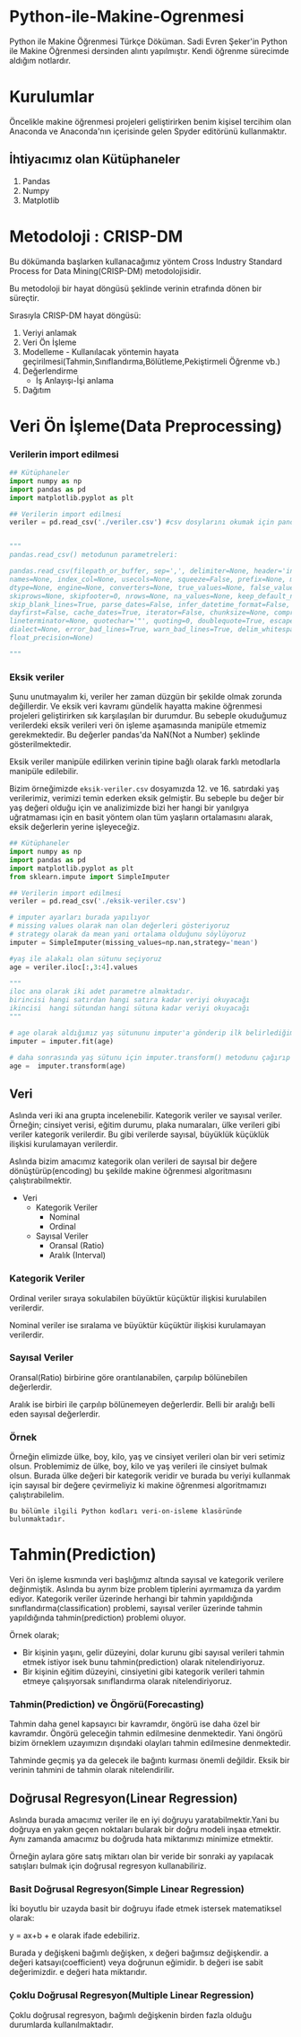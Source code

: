 # Python-ile-Makine-Ogrenmesi
Python ile Makine Öğrenmesi Türkçe Döküman. Sadi Evren Şeker'in Python ile Makine Öğrenmesi dersinden alıntı yapılmıştır. Kendi öğrenme sürecimde aldığım notlardır.

# Kurulumlar

Öncelikle makine öğrenmesi projeleri geliştirirken benim kişisel tercihim olan Anaconda ve Anaconda'nın içerisinde gelen Spyder editörünü kullanmaktır.

## İhtiyacımız olan Kütüphaneler

1. Pandas
2. Numpy
3. Matplotlib


# Metodoloji : CRISP-DM

Bu dökümanda başlarken kullanacağımız yöntem Cross Industry Standard Process for Data Mining(CRISP-DM) metodolojisidir. 

Bu metodoloji bir hayat döngüsü şeklinde verinin etrafında dönen bir süreçtir.

Sırasıyla CRISP-DM hayat döngüsü:
1. Veriyi anlamak
2. Veri Ön İşleme
3. Modelleme - Kullanılacak yöntemin hayata geçirilmesi(Tahmin,Sınıflandırma,Bölütleme,Pekiştirmeli Öğrenme vb.)
4. Değerlendirme
    - İş Anlayışı-İşi anlama
5. Dağıtım

# Veri Ön İşleme(Data Preprocessing)

### Verilerin import edilmesi

```python
## Kütüphaneler
import numpy as np
import pandas as pd
import matplotlib.pyplot as plt

## Verilerin import edilmesi
veriler = pd.read_csv('./veriler.csv') #csv dosylarını okumak için pandas'ın read_csv metodunu çağırıyoruz.


"""
pandas.read_csv() metodunun parametreleri: 

pandas.read_csv(filepath_or_buffer, sep=',', delimiter=None, header='infer', 
names=None, index_col=None, usecols=None, squeeze=False, prefix=None, mangle_dupe_cols=True, 
dtype=None, engine=None, converters=None, true_values=None, false_values=None, skipinitialspace=False, 
skiprows=None, skipfooter=0, nrows=None, na_values=None, keep_default_na=True, na_filter=True, verbose=False, 
skip_blank_lines=True, parse_dates=False, infer_datetime_format=False, keep_date_col=False, date_parser=None, 
dayfirst=False, cache_dates=True, iterator=False, chunksize=None, compression='infer', thousands=None, decimal='.', 
lineterminator=None, quotechar='"', quoting=0, doublequote=True, escapechar=None, comment=None, encoding=None,
dialect=None, error_bad_lines=True, warn_bad_lines=True, delim_whitespace=False, low_memory=True, memory_map=False, 
float_precision=None)

"""

```
### Eksik veriler

Şunu unutmayalım ki, veriler her zaman düzgün bir şekilde olmak zorunda değillerdir. Ve eksik veri kavramı gündelik hayatta makine öğrenmesi projeleri geliştirirken sık karşılaşılan bir durumdur. Bu sebeple okuduğumuz verilerdeki eksik verileri veri ön işleme aşamasında manipüle etmemiz gerekmektedir. Bu değerler pandas'da NaN(Not a Number) şeklinde gösterilmektedir. 

Eksik veriler manipüle edilirken verinin tipine bağlı olarak farklı metodlarla manipüle edilebilir.

Bizim örneğimizde `eksik-veriler.csv` dosyamızda 12. ve 16. satırdaki yaş verilerimiz, verimizi temin ederken eksik gelmiştir. Bu sebeple bu değer bir yaş değeri olduğu için ve analizimizde bizi her hangi bir yanılgıya  uğratmaması için en basit yöntem olan tüm yaşların ortalamasını alarak, eksik değerlerin yerine işleyeceğiz.

```python
## Kütüphaneler
import numpy as np
import pandas as pd
import matplotlib.pyplot as plt
from sklearn.impute import SimpleImputer

## Verilerin import edilmesi
veriler = pd.read_csv('./eksik-veriler.csv') 

# imputer ayarları burada yapılıyor
# missing values olarak nan olan değerleri gösteriyoruz
# strategy olarak da mean yani ortalama olduğunu söylüyoruz
imputer = SimpleImputer(missing_values=np.nan,strategy='mean')

#yaş ile alakalı olan sütunu seçiyoruz
age = veriler.iloc[:,3:4].values 

"""
iloc ana olarak iki adet parametre almaktadır. 
birincisi hangi satırdan hangi satıra kadar veriyi okuyacağı
ikincisi  hangi sütundan hangi sütuna kadar veriyi okuyacağı
"""

# age olarak aldığımız yaş sütununu imputer'a gönderip ilk belirlediğimiz stratejiye göre öğrenme işlemini gerçekleştiriyoruz.
imputer = imputer.fit(age)

# daha sonrasında yaş sütunu için imputer.transform() metodunu çağırıp değerlerini değiştiriyoruz..
age =  imputer.transform(age)
```

## Veri 


Aslında veri iki ana grupta incelenebilir. Kategorik veriler ve sayısal veriler. Örneğin; cinsiyet verisi, eğitim durumu, plaka numaraları, ülke verileri gibi veriler kategorik verilerdir. Bu gibi verilerde sayısal, büyüklük küçüklük ilişkisi kurulamayan verilerdir. 


Aslında bizim amacımız kategorik olan verileri de sayısal bir değere dönüştürüp(encoding) bu şekilde makine öğrenmesi algoritmasını çalıştırabilmektir.


- Veri
    - Kategorik Veriler
        - Nominal
        - Ordinal
    - Sayısal Veriler
        - Oransal (Ratio)
        - Aralık (Interval)

### Kategorik Veriler 

Ordinal veriler sıraya sokulabilen büyüktür küçüktür ilişkisi kurulabilen verilerdir. 

Nominal veriler ise sıralama ve büyüktür küçüktür ilişkisi kurulamayan verilerdir.

### Sayısal Veriler

Oransal(Ratio) birbirine göre orantılanabilen, çarpılıp bölünebilen değerlerdir.

Aralık ise birbiri ile çarpılıp bölünemeyen değerlerdir. Belli bir aralığı belli eden sayısal değerlerdir.

### Örnek

Örneğin elimizde ülke, boy, kilo, yaş ve cinsiyet verileri olan bir veri setimiz olsun. Problemimiz de ülke, boy, kilo ve yaş verileri ile cinsiyet bulmak olsun. Burada ülke değeri bir kategorik veridir ve burada bu veriyi kullanmak için sayısal bir değere çevirmeliyiz ki makine öğrenmesi algoritmamızı çalıştırabilelim.

```
Bu bölümle ilgili Python kodları veri-on-isleme klasöründe bulunmaktadır.
```

# Tahmin(Prediction)

Veri ön işleme kısmında veri başlığımız altında sayısal ve kategorik verilere değinmiştik. Aslında bu ayrım bize problem tiplerini ayırmamıza da yardım ediyor. Kategorik veriler üzerinde herhangi bir tahmin yapıldığında sınıflandırma(classification) problemi, sayısal veriler üzerinde tahmin yapıldığında tahmin(prediction) problemi oluyor.

Örnek olarak; 
- Bir kişinin yaşını, gelir düzeyini, dolar kurunu gibi sayısal verileri tahmin etmek istiyor isek bunu tahmin(prediction) olarak nitelendiriyoruz. 
- Bir kişinin eğitim düzeyini, cinsiyetini gibi kategorik verileri tahmin etmeye çalışıyorsak sınıflandırma olarak nitelendiriyoruz.

### Tahmin(Prediction) ve Öngörü(Forecasting)

Tahmin daha genel kapsayıcı bir kavramdır, öngörü ise daha özel bir kavramdır. Öngörü geleceğin tahmin edilmesine denmektedir. Yani öngörü bizim örneklem uzayımızın dışındaki olayları tahmin edilmesine denmektedir.

Tahminde geçmiş ya da gelecek ile bağıntı kurması önemli değildir. Eksik bir verinin tahmini de tahmin olarak nitelendirilir.

## Doğrusal Regresyon(Linear Regression)

Aslında burada amacımız veriler ile en iyi doğruyu yaratabilmektir.Yani bu doğruya en yakın geçen noktaları bularak bir doğru modeli inşaa etmektir. Aynı zamanda amacımız bu doğruda hata miktarımızı minimize etmektir. 

Örneğin aylara göre satış miktarı olan bir veride bir sonraki ay yapılacak satışları bulmak için doğrusal regresyon kullanabiliriz. 


### Basit Doğrusal Regresyon(Simple Linear Regression)

İki boyutlu bir uzayda basit bir doğruyu ifade etmek istersek matematiksel olarak:

y = ax+b + e olarak ifade edebiliriz.

Burada y değişkeni bağımlı değişken, x değeri bağımsız değişkendir. a değeri katsayı(coefficient) veya doğrunun eğimidir. b değeri ise sabit değerimizdir. e değeri hata miktarıdır.

### Çoklu Doğrusal Regresyon(Multiple Linear Regression)

Çoklu doğrusal regresyon, bağımlı değişkenin birden fazla olduğu durumlarda kullanılmaktadır.